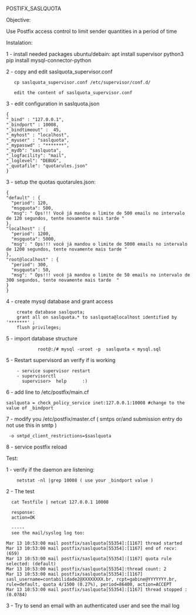 POSTIFX_SASLQUOTA

Objective:

Use Postfix access control to limit sender quantities in a period of time 



Instalation:

  1 - install needed packages 
  ubuntu/debain:
    apt install supervisor python3
    pip install mysql-connector-python
    
  2 - copy and edit saslquota_supervisor.conf
  
       cp saslquota_supervisor.conf /etc/supervisor/conf.d/ 
       
       edit the content of saslquota_supervisor.conf
  

  3 - edit configuration in saslquota.json  

	{
   	"_bind" : "127.0.0.1",
   	"_bindport" : 10008,
   	"_bindtimeout" :  45,
   	"_myhost" : "localhost",
   	"_myuser" : "saslquota",
   	"_mypasswd" : "*******",
   	"_mydb": "saslquota",
   	"_logfacility": "mail",
   	"_loglevel": "DEBUG",
   	"_quotafile": "quotarules.json"
	}

  3 - setup the quotas quotarules.json:
  
  	{
   	"default" : {
   	  "period": 120,
   	  "msgquota": 500,
   	  "msg": " Ops!!! Você já mandou o limite de 500 emails no intervalo de 120 segundos, tente novamente mais tarde "
   	},
   	"localhost" : {
   	  "period": 1200,
   	  "msgquota": 5000,
   	  "msg": " Ops!!! você já mandou o limite de 5000 emails no intervalo de 1200 segundos, tente novamente mais tarde "
   	},
   	"root@localhost" : {
   	  "period": 300,
   	  "msgquota": 50,
   	  "msg": " Ops!!! você já mandou o limite de 50 emails no intervalo de 300 segundos, tente novamente mais tarde  "
   	}
   	}





  4 - create mysql database and grant access

        create database saslquota; 
        grant all on saslquota.* to saslquota@localhost identified by '*******' ;
        flush privileges;
        
  5 - import database structure
					
				root@:/# mysql -uroot -p  saslquota < mysql.sql
 
  5 - Restart supervisord an verify if is working
		
        - service supervisor restart
        - supervisorctl
          supervisor>  help      :) 
   
  6 - add line to /etc/postfix/main.cf
  
    saslquota = check_policy_service inet:127.0.0.1:10008 #change to the value of _bindport 
  
  7 - modify you /etc/postfix/master.cf ( smtps or/and submission entry do not use this in smtp  )

     -o smtpd_client_restrictions=$saslquota
  
  8 - service postfix reload   

 
 

Test:
 
  1 - verify if the daemon are listening:
        
        netstat -nl |grep 10008 ( use your _bindport value )
        
    
  2 - The test
 
      cat Testfile | netcat 127.0.0.1 10008
      
      response:
      action=OK 
      
      -----
      see the mail/syslog log too:
      
   	Mar 13 10:53:00 mail postfix/saslquota[55354]:[1167] thread started
   	Mar 13 10:53:00 mail postfix/saslquota[55354]:[1167] end of recv: (659)
   	Mar 13 10:53:00 mail postfix/saslquota[55354]:[1167] quota rule selected: (default)
   	Mar 13 10:53:00 mail postfix/saslquota[55354]:thread count: 2
   	Mar 13 10:53:00 mail postfix/saslquota[55354]:[1167] sasl_username=contabilidade2@XXXXXXXX.br, rcpt=gabine@YYYYYYY.br, rule=default, quota 4/1500 (0.27%), period=86400, action=ACCEPT
   	Mar 13 10:53:00 mail postfix/saslquota[55354]:[1167] thread stopped : (0.0784)

  
  3 - Try to send an email with an authenticated user and see the mail log
      
     


 
 
 
 










